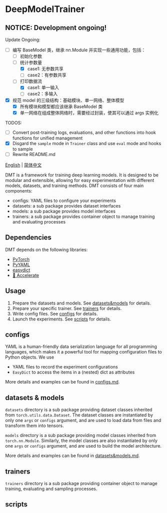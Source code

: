 # DeepModelTrainer

## NOTICE: Development ongoing!

Update Ongoing:

- [ ] 编写 BaseModel 类，继承 nn.Module 并实现一些通用功能，包括：
  - [ ] 初始化参数
  - [ ] 统计参数量
    - [x] case1: 无参数共享
    - [ ] case2：有参数共享
  - [ ] 打印数据流
    - [x] case1: 单一输入
    - [ ] case2：多输入
- [x] 规范 model 的三级结构：基础模块、单一网络、整体模型
  - [x] 所有模块和模型都应该继承 BaseModel 类
  - [x] 单一网络在组成整体网络时，需要经过封装，使其可以通过 args 实例化

TODOS:

- [ ] Convert post-training logs, evaluations, and other functions into hook functions for unified management
- [x] Disgard the `sample` mode in `Trainer` class and use `eval` mode and hooks to sample
- [ ] Rewrite README.md

[English](/README.md) | [简体中文](/readme/README_zh_CN.md)

DMT is a framework for training deep learning models. It is designed to be modular and extensible, allowing for easy experimentation with different models, datasets, and training methods. DMT consists of four main components:

- configs:  YAML files to configure your experiments
- datasets: a sub package provides dataset interfaces
- models:   a sub package provides model interfaces
- trainers: a sub package provides container object to manage training and evaluating processes

## Dependencies

DMT depends on the following libraries:

- [PyTorch](https://pytorch.org/)
- [PyYAML](https://pyyaml.org/)
- [easydict](https://github.com/makinacorpus/easydict)
- [🤗 Accelerate](https://github.com/huggingface/accelerate)

## Usage

1. Prepare the datasets and models. See [datasets&models](#datasets--models) for details.
2. Prepare your specific trainer. See [trainers](#trainers) for details.
3. Write config files. See [configs](#configs) for details.
4. Launch the experiments. See [scripts](#scripts) for details.

## configs

YAML is a human-friendly data serialization language for all programming languages, which makes it a powerful tool for mapping configuration files to Python objects. We use

- YAML files to record the experiment configurations
- `EasyDict` to access the items in a (nested) dict as attributes

More details and examples can be found in [configs.md](readme/configs.md).

## datasets & models

`datasets` directory is a sub package providing dataset classes inherited from `torch.utils.data.Dataset`. The dataset classes are instantiated by only one `args` or `configs` argument, and are used to load data from files and transform them into tensors.

`models` directory is a sub package providing model classes inherited from `torch.nn.Module`. Similarly, the model classes are also instantiated by only one `args` or `configs` argument, and are used to build the model architecture.

More details and examples can be found in [datasets&models.md](readme/datasets&models.md).

## trainers

`trainers` directory is a sub package providing container object to manage training, evaluating and sampling processes.  

## scripts
